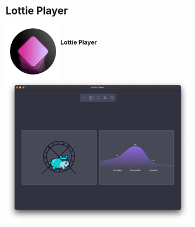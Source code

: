 # Lottie Player

<!-- ![Lottie Player App Icon | 100]() -->
<img src="images/lottieplayer-icon-min.png" alt="Lottie Player App Icon" width="150" align="left" />
<br/>

### Lottie Player

![Lottie Player v1.0.0 Mac OS Screenshot](images/lottie-player_v1.0.0-min.png)